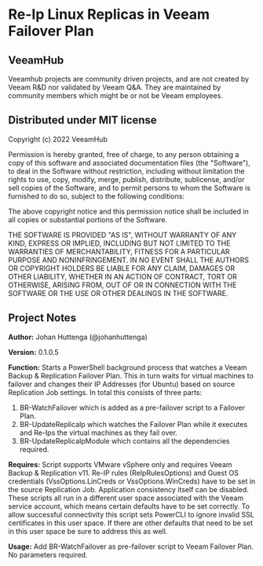 # Re-Ip Linux Replicas in Veeam Failover Plan
## VeeamHub
Veeamhub projects are community driven projects, and are not created by Veeam R&D nor validated by Veeam Q&A. They are maintained by community members which might be or not be Veeam employees. 

## Distributed under MIT license
Copyright (c) 2022 VeeamHub

Permission is hereby granted, free of charge, to any person obtaining a copy of this software and associated documentation files (the "Software"), to deal in the Software without restriction, including without limitation the rights to use, copy, modify, merge, publish, distribute, sublicense, and/or sell copies of the Software, and to permit persons to whom the Software is furnished to do so, subject to the following conditions:

The above copyright notice and this permission notice shall be included in all copies or substantial portions of the Software.

THE SOFTWARE IS PROVIDED "AS IS", WITHOUT WARRANTY OF ANY KIND, EXPRESS OR IMPLIED, INCLUDING BUT NOT LIMITED TO THE WARRANTIES OF MERCHANTABILITY, FITNESS FOR A PARTICULAR PURPOSE AND NONINFRINGEMENT. IN NO EVENT SHALL THE AUTHORS OR COPYRIGHT HOLDERS BE LIABLE FOR ANY CLAIM, DAMAGES OR OTHER LIABILITY, WHETHER IN AN ACTION OF CONTRACT, TORT OR OTHERWISE, ARISING FROM, OUT OF OR IN CONNECTION WITH THE SOFTWARE OR THE USE OR OTHER DEALINGS IN THE SOFTWARE.

## Project Notes
**Author:** Johan Huttenga (@johanhuttenga)

**Version:** 0.1.0.5

**Function:** Starts a PowerShell background process that watches a Veeam Backup & Replication Failover Plan. This in turn waits for virtual machines to failover and changes their IP Addresses (for Ubuntu) based on source Replication Job settings. In total this consists of three parts:

1. BR-WatchFailover which is added as a pre-failover script to a Failover Plan.
2. BR-UpdateReplicaIp which watches the Failover Plan while it executes and Re-Ips the virtual machines as they fail over.
3. BR-UpdateReplicaIpModule which contains all the dependencies required.

**Requires:** Script supports VMware vSphere only and requires Veeam Backup & Replication v11.  Re-IP rules (ReIpRulesOptions) and Guest OS credentials (VssOptions.LinCreds or VssOptions.WinCreds) have to be set in the source Replication Job. Application consistency itself can be disabled. These scripts all run in a different user space associated with the Veeam service account, which means certain defaults have to be set correctly. To allow successful connectivity this script sets PowerCLI to ignore invalid SSL certificates in this user space. If there are other defaults that need to be set in this user space be sure to address this as well.

**Usage:** 
Add BR-WatchFailover as pre-failover script to Veeam Failover Plan. No parameters required.
